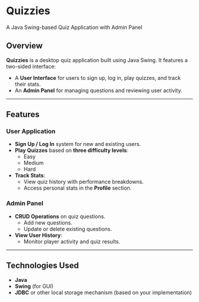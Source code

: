 # Quizzies 
A Java Swing-based Quiz Application with Admin Panel

## Overview

**Quizzies** is a desktop quiz application built using Java Swing. It features a two-sided interface:  
- A **User Interface** for users to sign up, log in, play quizzes, and track their stats.  
- An **Admin Panel** for managing questions and reviewing user activity.

---

## Features

### User Application

- **Sign Up / Log In** system for new and existing users.
- **Play Quizzes** based on **three difficulty levels**:  
  - Easy  
  - Medium  
  - Hard
- **Track Stats**:
  - View quiz history with performance breakdowns.
  - Access personal stats in the **Profile** section.

### Admin Panel

- **CRUD Operations** on quiz questions.
  - Add new questions.
  - Update or delete existing questions.
- **View User History**:
  - Monitor player activity and quiz results.

---

## Technologies Used

- **Java**
- **Swing** (for GUI)
- **JDBC** or other local storage mechanism (based on your implementation)


